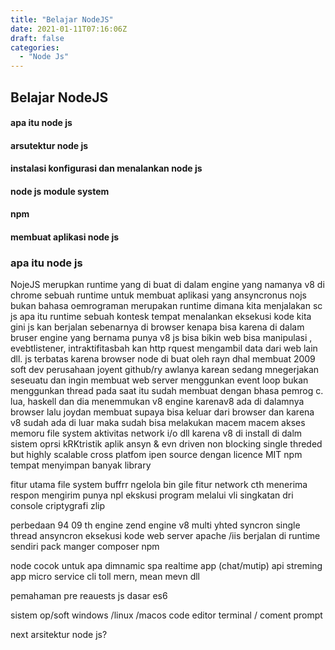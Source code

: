 ```yaml
---
title: "Belajar NodeJS"
date: 2021-01-11T07:16:06Z
draft: false
categories:
  - "Node Js"
---
```


## Belajar NodeJS

#### apa itu node js
#### arsutektur node js
#### instalasi konfigurasi dan menalankan node js
#### node js module system
#### npm
#### membuat aplikasi node js

### apa itu node js 
  NojeJS merupkan runtime yang di buat di dalam engine yang namanya v8 di chrome
sebuah runtime untuk membuat aplikasi yang ansyncronus
nojs bukan bahasa oemrograman merupakan runtime dimana kita menjalakan sc js
apa itu runtime 
sebuah kontesk tempat menalankan eksekusi kode kita
gini js kan berjalan sebenarnya di browser kenapa bisa karena di dalam bruser engine yang bernama punya v8
js bisa bikin web bisa manipulasi , evebtlistener, intraktifitasbah kan http rquest mengambil data dari web lain dll.
js terbatas karena browser
node di buat oleh rayn dhal
membuat 2009
soft dev perusahaan joyent
github/ry
awlanya karean sedang mnegerjakan seseuatu dan ingin membuat web server menggunkan event loop bukan menggunkan thread
pada saat itu sudah membuat dengan bhasa pemrog c. lua, haskell
dan dia menemmukan v8 engine
karenav8 ada di dalamnya browser lalu joydan membuat supaya bisa keluar dari browser dan karena v8 sudah ada di luar maka sudah bisa melakukan macem macem
akses memoru
file system
aktivitas network
i/o
dll karena v8 di install di dalm sistem oprsi
kRKtristik 
aplik ansyn & evn driven
non blocking
single threded but highly scalable
cross platfom
ipen source dengan licence MIT
npm tempat menyimpan banyak library

fitur utama
file system
buffrr ngelola bin gile
fitur network cth menerima respon  mengirim
punya npl ekskusi program melalui vli singkatan dri
console
criptygrafi 
zlip

perbedaan
94 09 th
engine zend engine v8
multi yhted syncron single thread ansyncron eksekusi kode
web server apache /iis berjalan di runtime sendiri 
pack manger composer npm

node cocok untuk apa
 dimnamic spa
realtime app (chat/mutip)
api
streming app
micro service
cli toll
mern, mean mevn dll

pemahaman pre reauests
js dasar
es6

sistem op/soft
windows /linux /macos
code editor
terminal / coment prompt

next arsitektur node js?






